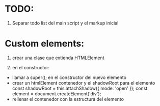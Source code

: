 # TODO:
1. Separar todo list del main script y el markup inicial

# Custom elements:

1. crear una clase que extienda HTMLElement

2. en el constructor:
  * llamar a super(); en el constructor del nuevo elemento
  * crear un htmlElement contenedor y el shadowRoot para el elemento
        const shadowRoot = this.attachShadow({ mode: 'open' });
        const element = document.createElement('div');
  * rellenar el contenedor con la estructura del elemento


